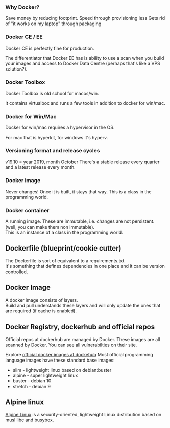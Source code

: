 ### Why Docker?
Save money by reducing footprint.
Speed through provisioning less
Gets rid of "it works on my laptop" through packaging

### Docker CE / EE
Docker CE is perfectly fine for production.

The differentiator that Docker EE has is ability to use a scan when you build your images and access to Docker Data Centre (perhaps that's like a VPS solution?).

### Docker Toolbox
Docker Toolbox is old school for macos/win.

It contains virtualbox and runs a few tools in addition to docker for win/mac.

### Docker for Win/Mac
Docker for win/mac requires a hypervisor in the OS.

For mac that is hyperkit, for windows it's hyperv.

### Versioning format and release cycles
v19.10 = year 2019, month October 
There's a stable release every quarter and a latest release every month.

### Docker image
Never changes! Once it is built, it stays that way.
This is a class in the programming world.

### Docker container
A running image. These are immutable, i.e. changes are not persistent. (well, you can make them non immutable). <br>
This is an instance of a class in the programming world.

## Dockerfile (blueprint/cookie cutter)
The Dockerfile is sort of equivalent to a requirements.txt. <br>
It's something that defines dependencies in one place and it can be version controlled.

## Docker Image
A docker image consists of layers.<br>
Build and pull understands these layers and will only update the ones that are required (if cache is enabled).

## Docker Registry, dockerhub and official repos
Official repos at dockerhub are managed by Docker. These images are all scanned by Docker. You can see all vulnerabilties on their site.

Explore [official docker images at dockehub](https://hub.docker.com/search?q=&type=image&image_filter=official)
Most official programming language images have these standard base images:<br>
* slim - lightweight linux based on debian:buster
* alpine - super lightweight linux
* buster - debian 10
* stretch - debian 9

## Alpine linux
[Alpine Linux](https://github.com/alpinelinux) is a security-oriented, lightweight Linux distribution based on musl libc and busybox.

